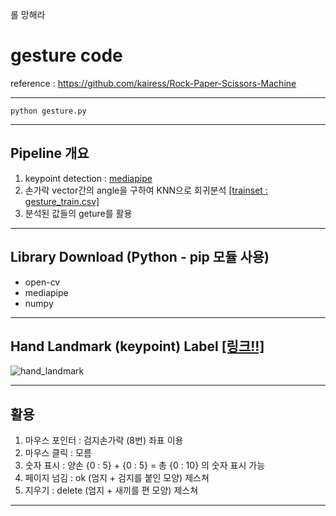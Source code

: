 롤 망해라


# gesture code

reference : https://github.com/kairess/Rock-Paper-Scissors-Machine

----------

```
python gesture.py
```

----------

## Pipeline 개요

1. keypoint detection : [mediapipe](https://google.github.io/mediapipe/)
2. 손가락 vector간의 angle을 구하여 KNN으로 회귀분석 [[trainset : gesture_train.csv]](https://github.com/kairess/Rock-Paper-Scissors-Machine/blob/main/data/gesture_train.csv)
3. 분석된 값들의 geture를 활용

----------

## Library Download (Python - pip 모듈 사용)

- open-cv
- mediapipe
- numpy

----------

## Hand Landmark (keypoint) Label [[링크!!]](https://google.github.io/mediapipe/solutions/hands.html)
![hand_landmark](https://user-images.githubusercontent.com/88364973/133178241-a09bdef2-4f22-473f-bfa4-7ccf86824886.png)

----------

## 활용

1. 마우스 포인터 : 검지손가락 (8번) 좌표 이용
2. 마우스 클릭 : 모름
3. 숫자 표시 : 양손 {0 : 5} + {0 : 5} = 총 {0 : 10} 의 숫자 표시 가능
4. 페이지 넘김 : ok (엄지 + 검지를 붙인 모양) 제스쳐
5. 지우기 : delete (엄지 + 새끼를 편 모양) 제스쳐

----------
